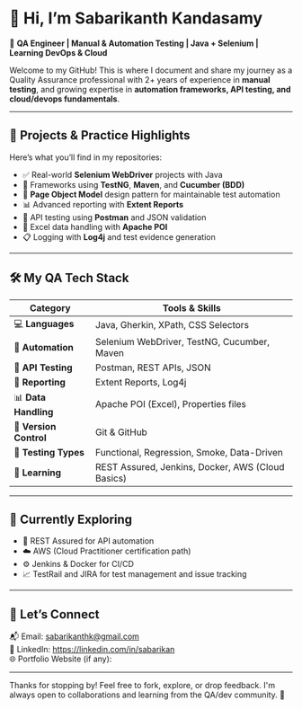 # 👋 Hi, I’m Sabarikanth Kandasamy

🎯 **QA Engineer | Manual & Automation Testing | Java + Selenium | Learning DevOps & Cloud**

Welcome to my GitHub! This is where I document and share my journey as a Quality Assurance professional with 2+ years of experience in **manual testing**, and growing expertise in **automation frameworks, API testing, and cloud/devops fundamentals**.

---

## 🚀 Projects & Practice Highlights

Here’s what you’ll find in my repositories:

- ✅ Real-world **Selenium WebDriver** projects with Java
- 🧪 Frameworks using **TestNG**, **Maven**, and **Cucumber (BDD)**
- 📂 **Page Object Model** design pattern for maintainable test automation
- 📊 Advanced reporting with **Extent Reports**
- 🔐 API testing using **Postman** and JSON validation
- 📝 Excel data handling with **Apache POI**
- 📋 Logging with **Log4j** and test evidence generation

---

## 🛠 My QA Tech Stack

| Category              | Tools & Skills |
|-----------------------|----------------|
| 💻 **Languages**       | Java, Gherkin, XPath, CSS Selectors |
| 🧰 **Automation**      | Selenium WebDriver, TestNG, Cucumber, Maven |
| 🔗 **API Testing**     | Postman, REST APIs, JSON |
| 🧾 **Reporting**       | Extent Reports, Log4j |
| 📊 **Data Handling**   | Apache POI (Excel), Properties files |
| 🔄 **Version Control** | Git & GitHub |
| 🧪 **Testing Types**   | Functional, Regression, Smoke, Data-Driven |
| 🚀 **Learning**        | REST Assured, Jenkins, Docker, AWS (Cloud Basics) |


---

## 🌱 Currently Exploring

- 🔄 REST Assured for API automation
- ☁️ AWS (Cloud Practitioner certification path)
- ⚙️ Jenkins & Docker for CI/CD
- 📈 TestRail and JIRA for test management and issue tracking

---

## 🤝 Let’s Connect

📬 Email: sabarikanthk@gmail.com  
🔗 LinkedIn: https://linkedin.com/in/sabarikan  
🌐 Portfolio Website (if any): 

---

Thanks for stopping by! Feel free to fork, explore, or drop feedback. I'm always open to collaborations and learning from the QA/dev community. 🙌


